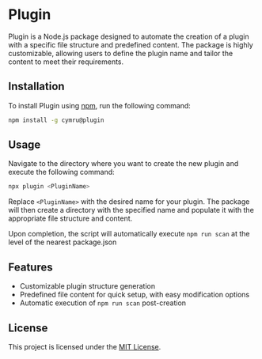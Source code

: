 # Plugin

Plugin is a Node.js package designed to automate the creation of a plugin with a specific file structure and predefined content. The package is highly customizable, allowing users to define the plugin name and tailor the content to meet their requirements.

## Installation

To install Plugin using [npm](https://npmjs.com), run the following command:

```sh
npm install -g cymru@plugin
```

## Usage

Navigate to the directory where you want to create the new plugin and execute the following command:

```sh
npx plugin <PluginName>
```

Replace `<PluginName>` with the desired name for your plugin. The package will then create a directory with the specified name and populate it with the appropriate file structure and content.

Upon completion, the script will automatically execute `npm run scan` at the level of the nearest package.json

## Features

- Customizable plugin structure generation
- Predefined file content for quick setup, with easy modification options
- Automatic execution of `npm run scan` post-creation

## License

This project is licensed under the [MIT License](https://choosealicense.com/licenses/mit/).
